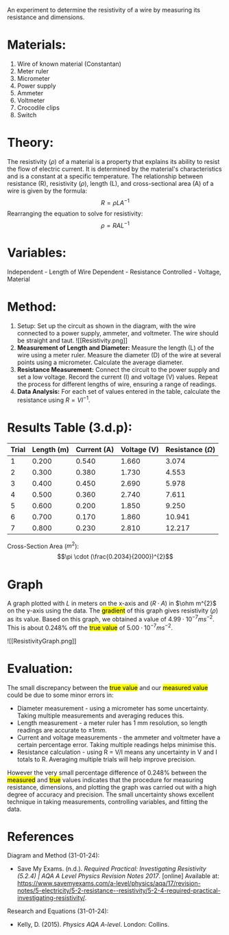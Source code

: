 An experiment to determine the resistivity of a wire by measuring its resistance and dimensions.

# Materials:
1. Wire of known material (Constantan)
2. Meter ruler
3. Micrometer
4. Power supply
5. Ammeter
6. Voltmeter
7. Crocodile clips
8. Switch

# Theory:
The resistivity ($\rho$) of a material is a property that explains its ability to resist the flow of electric current. It is determined by the material's characteristics and is a constant at a specific temperature. The relationship between resistance (R), resistivity ($\rho$), length (L), and cross-sectional area (A) of a wire is given by the formula:
$$R = \rho LA^{-1}$$
Rearranging the equation to solve for resistivity:
$$\rho = RAL^{-1}$$

# Variables:
Independent - Length of Wire
Dependent - Resistance
Controlled - Voltage, Material

# Method:
1. Setup: Set up the circuit as shown in the diagram, with the wire connected to a power supply, ammeter, and voltmeter. The wire should be straight and taut. ![[Resistivity.png]]
2. **Measurement of Length and Diameter:** Measure the length (L) of the wire using a meter ruler. Measure the diameter (D) of the wire at several points using a micrometer. Calculate the average diameter.
3. **Resistance Measurement:** Connect the circuit to the power supply and set a low voltage. Record the current (I) and voltage (V) values. Repeat the process for different lengths of wire, ensuring a range of readings.
4. **Data Analysis:** For each set of values entered in the table, calculate the resistance using $R = VI^{-1}$.

# Results Table (3.d.p): 

| Trial | Length (m) | Current (A) | Voltage (V) | Resistance ($\Omega$) |
| ----- | ---------- | ----------- | ----------- | --------------------- |
| 1     | 0.200      | 0.540       | 1.660       | 3.074       |
| 2     | 0.300      | 0.380       | 1.730       | 4.553        | 
| 3     | 0.400      | 0.450       | 2.690       | 5.978                      |
| 4     | 0.500      | 0.360       | 2.740       | 7.611                      |
| 5     | 0.600      | 0.200       | 1.850       | 9.250                      |
| 6     | 0.700      | 0.170       | 1.860       | 10.941                      |
| 7     | 0.800      | 0.230       | 2.810       | 12.217                      |

Cross-Section Area ($m^{2}$): $$\pi \cdot (\frac{0.2034}{2000})^{2}$$

# Graph
A graph plotted with $L$ in meters on the x-axis and $(R \cdot A)$ in $\ohm m^{2}$ on the y-axis using the data. The <mark class="hltr-blue">gradient</mark> of this graph gives resistivity $(\rho)$ as its value. Based on this graph, we obtained a value of $4.99 \cdot 10^{-7} ms^{-2}$. This is about $0.248\%$ off the <mark class="hltr-green">true value</mark> of $5.00 \cdot 10^{-7} ms^{-2}$.

![[ResistivityGraph.png]]

# Evaluation:
The small discrepancy between the <mark class="hltr-green">true value</mark> and our <mark class="hltr-yellow">measured value</mark> could be due to some minor errors in:
- Diameter measurement - using a micrometer has some uncertainty. Taking multiple measurements and averaging reduces this.
- Length measurement - a meter ruler has 1 mm resolution, so length readings are accurate to $\pm1 mm$.
- Current and voltage measurements - the ammeter and voltmeter have a certain percentage error. Taking multiple readings helps minimise this.
- Resistance calculation - using R = V/I means any uncertainty in V and I totals to R. Averaging multiple trials will help improve precision.

However the very small percentage difference of $0.248\%$ between the <mark class="hltr-yellow">measured</mark> and <mark class="hltr-green">true</mark> values indicates that the procedure for measuring resistance, dimensions, and plotting the graph was carried out with a high degree of accuracy and precision. The small uncertainty shows excellent technique in taking measurements, controlling variables, and fitting the data.
# References
Diagram and Method (31-01-24):
- Save My Exams. (n.d.). _Required Practical: Investigating Resistivity (5.2.4) | AQA A Level Physics Revision Notes 2017_. [online] Available at: https://www.savemyexams.com/a-level/physics/aqa/17/revision-notes/5-electricity/5-2-resistance--resistivity/5-2-4-required-practical-investigating-resistivity/.

Research and Equations (31-01-24):
- Kelly, D. (2015). _Physics AQA A-level_. London: Collins.